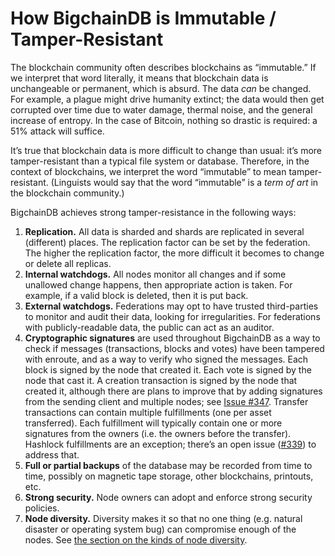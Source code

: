 # How BigchainDB is Immutable / Tamper-Resistant

The blockchain community often describes blockchains as “immutable.” If we interpret that word literally, it means that blockchain data is unchangeable or permanent, which is absurd. The data _can_ be changed. For example, a plague might drive humanity extinct; the data would then get corrupted over time due to water damage, thermal noise, and the general increase of entropy. In the case of Bitcoin, nothing so drastic is required: a 51% attack will suffice.

It’s true that blockchain data is more difficult to change than usual: it’s more tamper-resistant than a typical file system or database. Therefore, in the context of blockchains, we interpret the word “immutable” to mean tamper-resistant. (Linguists would say that the word “immutable” is a _term of art_ in the blockchain community.)

BigchainDB achieves strong tamper-resistance in the following ways:

1. **Replication.** All data is sharded and shards are replicated in several (different) places. The replication factor can be set by the federation. The higher the replication factor, the more difficult it becomes to change or delete all replicas.
2. **Internal watchdogs.** All nodes monitor all changes and if some unallowed change happens, then appropriate action is taken. For example, if a valid block is deleted, then it is put back.
3. **External watchdogs.** Federations may opt to have trusted third-parties to  monitor and audit their data, looking for irregularities. For federations with publicly-readable data, the public can act as an auditor.
4. **Cryptographic signatures** are used throughout BigchainDB as a way to check if messages (transactions, blocks and votes) have been tampered with enroute, and as a way to verify who signed the messages. Each block is signed by the node that created it. Each vote is signed by the node that cast it. A creation transaction is signed by the node that created it, although there are plans to improve that by adding signatures from the sending client and multiple nodes; see [Issue #347](https://github.com/bigchaindb/bigchaindb/issues/347). Transfer transactions can contain multiple fulfillments (one per asset transferred). Each fulfillment will typically contain one or more signatures from the owners (i.e. the owners before the transfer). Hashlock fulfillments are an exception; there’s an open issue ([#339](https://github.com/bigchaindb/bigchaindb/issues/339)) to address that.
5. **Full or partial backups** of the database may be recorded from time to time, possibly on magnetic tape storage, other blockchains, printouts, etc.
6. **Strong security.** Node owners can adopt and enforce strong security policies.
7. **Node diversity.** Diversity makes it so that no one thing (e.g. natural disaster or operating system bug) can compromise enough of the nodes. See [the section on the kinds of node diversity](diversity.html).
